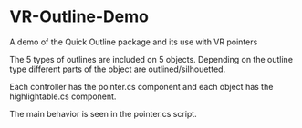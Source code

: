 # VR-Outline-Demo
A demo of the Quick Outline package and its use with VR pointers

The 5 types of outlines are included on 5 objects. Depending on the outline type different parts of the object are outlined/silhouetted.

Each controller has the pointer.cs component and each object has the highlightable.cs component.

The main behavior is seen in the pointer.cs script.
